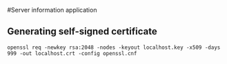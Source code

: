 #Server information application

## Generating self-signed certificate
```
openssl req -newkey rsa:2048 -nodes -keyout localhost.key -x509 -days 999 -out localhost.crt -config openssl.cnf
```

